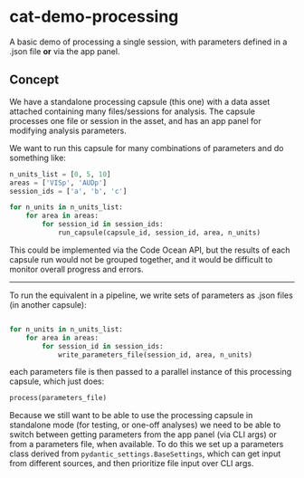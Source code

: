 # cat-demo-processing

A basic demo of processing a single session, with parameters defined in a .json file **or** via the app panel.


## Concept

We have a standalone processing capsule (this one) with a data asset attached containing many files/sessions for analysis. The capsule processes one file or session in the asset, and has an app panel for modifying analysis parameters. 

We want to run this capsule for many combinations of parameters and do something like:
```python
n_units_list = [0, 5, 10]
areas = ['VISp', 'AUDp']
session_ids = ['a', 'b', 'c']

for n_units in n_units_list:
    for area in areas:
        for session_id in session_ids:
            run_capsule(capsule_id, session_id, area, n_units)
```

This could be implemented via the Code Ocean API, but the results of each capsule run would not be grouped together, and it would be difficult to monitor overall progress and errors.

--- 

To run the equivalent in a pipeline, we write sets of parameters as .json files (in another capsule):
```python

for n_units in n_units_list:
    for area in areas:
        for session_id in session_ids:
            write_parameters_file(session_id, area, n_units)
```
each parameters file is then passed to a parallel instance of this processing capsule, which just does:
```python
process(parameters_file)
```

Because we still want to be able to use the processing capsule in standalone mode (for testing, or one-off analyses) we need to be able to switch between getting parameters from the app panel (via CLI args) or from a parameters file, when available.
To do this we set up a parameters class derived from `pydantic_settings.BaseSettings`, which can get input from different sources, and then prioritize file input over CLI args.